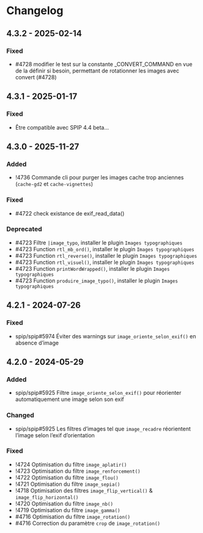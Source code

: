 # Changelog

## 4.3.2 - 2025-02-14

### Fixed

- #4728 modifier le test sur la constante _CONVERT_COMMAND en vue de la définir si besoin, permettant de rotationner les images avec convert (#4728)

## 4.3.1 - 2025-01-17

### Fixed

- Être compatible avec SPIP 4.4 beta…

## 4.3.0 - 2025-11-27

### Added

- !4736 Commande cli pour purger les images cache trop anciennes (`cache-gd2` et `cache-vignettes`)

### Fixed

- #4722 check existance de exif_read_data()

### Deprecated

- #4723 Filtre `|image_typo`, installer le plugin `Images typographiques`
- #4723 Function `rtl_mb_ord()`, installer le plugin `Images typographiques`
- #4723 Function `rtl_reverse()`, installer le plugin `Images typographiques`
- #4723 Function `rtl_visuel()`, installer le plugin `Images typographiques`
- #4723 Function `printWordWrapped()`, installer le plugin `Images typographiques`
- #4723 Function `produire_image_typo()`, installer le plugin `Images typographiques`

## 4.2.1 - 2024-07-26

### Fixed

- spip/spip#5974 Éviter des warnings sur `image_oriente_selon_exif()` en absence d’image

## 4.2.0 - 2024-05-29

### Added

- spip/spip#5925 Filtre `image_oriente_selon_exif()` pour réorienter automatiquement une image selon son exif

### Changed

- spip/spip#5925 Les filtres d’images tel que `image_recadre` réorientent l’image selon l’exif d’orientation

### Fixed

- !4724 Optimisation du filtre `image_aplatir()`
- !4723 Optimisation du filtre `image_renforcement()`
- !4722 Optimisation du filtre `image_flou()`
- !4721 Optimisation du filtre `image_sepia()`
- !4718 Optimisation des filtres `image_flip_vertical()` & `image_flip_horizontal()`
- !4720 Optimisation du filtre `image_nb()`
- !4719 Optimisation du filtre `image_gamma()`
- #4716 Optimisation du filtre `image_rotation()`
- #4716 Correction du paramètre `crop` de `image_rotation()`

